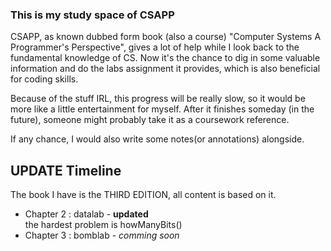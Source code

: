 ### This is my study space of CSAPP

CSAPP, as known dubbed form book (also a course) "Computer Systems A Programmer's Perspective", 
gives a lot of help while I look back to the fundamental knowledge of CS. 
Now it's the chance to dig in some valuable information and do the labs assignment it provides, 
which is also beneficial for coding skills.

Because of the stuff IRL, this progress will be really slow, 
so it would be more like a little entertainment for myself. 
After it finishes someday (in the future), someone might probably take it as a coursework reference.

If any chance, I would also write some notes(or annotations) alongside. 

## UPDATE Timeline

The book I have is the THIRD EDITION, all content is based on it.

* Chapter 2 : datalab - **updated**   
  the hardest problem is howManyBits()
* Chapter 3 : bomblab - *comming soon*
